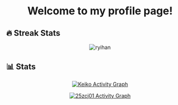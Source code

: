 <h1 align="center"> 
  Welcome to my profile page!

  <p> </p>
    
<h2>🔥 Streak Stats</h2> <p align="center"> <img src="http://github-readme-streak-stats.herokuapp.com?user=25zcj01&theme=dracula" alt="ryihan" />
</p> 
<h2>📊 Stats</h2> <p align="center"> <a href="https://github.com/ashutosh00710/github-readme-activity-graph"><img alt="Keiko Activity Graph" src="https://activity-graph.herokuapp.com/graph?username=25zcj01&theme=redical&hide_border=true" 
/></a> </p> <p align="center"> <a href="https://github-readme-stats.vercel.app/api?username=25zcj01&count_private=true&show_icons=true&theme=radical"><img alt="25zcj01 Activity Graph" src="https://github-readme-stats.vercel.app/api?username=25zcj01&count_private=true&show_icons=true&theme=radical"/></a>

